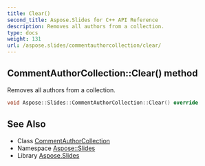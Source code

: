 ```yaml
---
title: Clear()
second_title: Aspose.Slides for C++ API Reference
description: Removes all authors from a collection.
type: docs
weight: 131
url: /aspose.slides/commentauthorcollection/clear/
---
```

## CommentAuthorCollection::Clear() method


Removes all authors from a collection.

```cpp
void Aspose::Slides::CommentAuthorCollection::Clear() override
```

## See Also

* Class [CommentAuthorCollection](../)
* Namespace [Aspose::Slides](../../)
* Library [Aspose.Slides](../../../)
